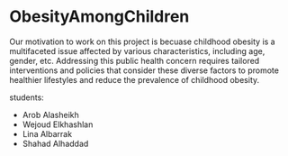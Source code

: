 # ObesityAmongChildren

Our motivation to work on this project is becuase childhood obesity is a multifaceted issue affected by various characteristics, including age, gender, etc. Addressing this public health concern requires tailored interventions and policies that consider these diverse factors to promote healthier lifestyles and reduce the prevalence of childhood obesity.




<p>students:</p>
<ul>
<li>Arob Alasheikh</li>
<li>Wejoud Elkhashlan</li>
<li>Lina Albarrak</li>
<li>Shahad Alhaddad</li>
</ul>

